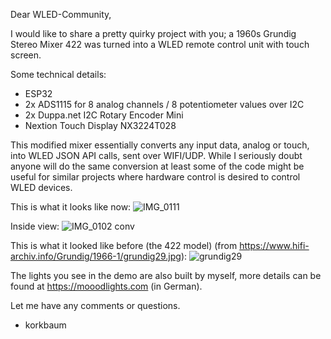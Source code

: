 Dear WLED-Community,

I would like to share a pretty quirky project with you; a 1960s Grundig Stereo Mixer 422 was turned into a WLED remote control unit with touch screen.

Some technical details:
- ESP32
- 2x ADS1115 for 8 analog channels / 8 potentiometer values over I2C 
- 2x Duppa.net I2C Rotary Encoder Mini
- Nextion Touch Display NX3224T028

This modified mixer essentially converts any input data, analog or touch, into WLED JSON API calls, sent over WIFI/UDP.
While I seriously doubt anyone will do the same conversion at least some of the code might be useful for similar projects where hardware control is desired to control WLED devices. 

This is what it looks like now:
![IMG_0111](https://user-images.githubusercontent.com/16290782/188831693-f6615eca-c747-47a5-b1a7-977c0d5ff49b.JPG)

Inside view: 
![IMG_0102 conv](https://user-images.githubusercontent.com/16290782/188832203-d473bc22-6cb8-4f89-98ea-4d14892e7fd9.jpeg)

This is what it looked like before (the 422 model) (from https://www.hifi-archiv.info/Grundig/1966-1/grundig29.jpg):
![grundig29](https://user-images.githubusercontent.com/16290782/188831966-dc0bdb3e-7b76-41f7-9854-e24520ee03bc.jpg)

The lights you see in the demo are also built by myself, more details can be found at https://mooodlights.com (in German).

Let me have any comments or questions.

- korkbaum
